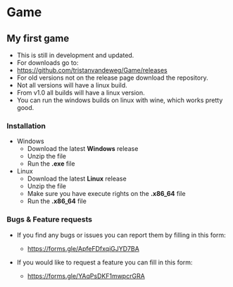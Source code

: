 # Game
## My first game<br />
* This is still in development and updated.<br />
* For downloads go to:<br />
 * https://github.com/tristanvandeweg/Game/releases
* For old versions not on the release page download the repository.
* Not all versions will have a linux build.
 * From v1.0 all builds will have a linux version.
 * You can run the windows builds on linux with wine, which works pretty good.

### Installation
* Windows
  * Download the latest **Windows** release
  * Unzip the file
  * Run the **.exe** file
* Linux
  * Download the latest **Linux** release
  * Unzip the file
  * Make sure you have execute rights on the **.x86_64** file
  * Run the **.x86_64** file
  
### Bugs & Feature requests
* If you find any bugs or issues you can report them by filling in this form:
  * https://forms.gle/ApfeFDfxqiGJYD7BA

* If you would like to request a feature you can fill in this form:
  * https://forms.gle/YAqPsDKF1mwpcrGRA
